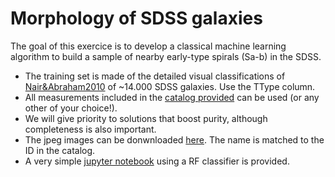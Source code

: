 # Morphology of SDSS galaxies

The goal of this exercice is to develop a classical machine learning algorithm to build a sample of nearby early-type spirals (Sa-b) in the SDSS. 
- The training set is made of the detailed visual classifications of [Nair&Abraham2010](http://adsabs.harvard.edu/abs/2010ApJS..186..427N) of ~14.000 SDSS galaxies. 
Use the TType column.
- All measurements included in the [catalog provided](https://github.com/mhuertascompany/deeplearning4astronomy/blob/master/morphology/Nair_Abraham_cat.fit) can be used (or any other of your choice!).
- We will give priority to solutions that boost purity, although completeness is also important.
- The jpeg images can be donwnloaded [here](https://drive.google.com/drive/folders/1ufj6ATroZ3emBbSQfQhcL_6W87EPgTaS?usp=sharing). The name is  matched to the ID in the catalog.
- A very simple [jupyter notebook](https://github.com/mhuertascompany/deeplearning4astronomy/blob/master/morphology/shallow/morph_classical_ML.ipynb) using a RF classifier is provided.
